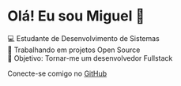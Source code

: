 # Olá! Eu sou Miguel 👋

💻 Estudante de Desenvolvimento de Sistemas  
🚀 Trabalhando em projetos Open Source  
🎯 Objetivo: Tornar-me um desenvolvedor Fullstack  

Conecte-se comigo no [GitHub](https://github.com/miguelfidelis1)

